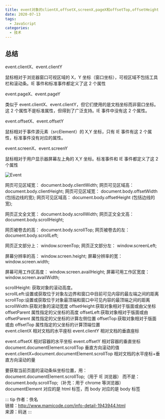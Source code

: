 ```yaml
---
title: event对象的clientX,offsetX,screenX,pageX和offsetTop,offsetHeight
date: 2020-07-13
tags:
  - JavaScript
categories:
  - 技术
---
```


## 总结

event.clientX、event.clientY

鼠标相对于浏览器窗口可视区域的 X，Y 坐标（窗口坐标），可视区域不包括工具栏和滚动条。IE 事件和标准事件都定义了这 2 个属性

event.pageX、event.pageY

类似于 event.clientX、event.clientY，但它们使用的是文档坐标而非窗口坐标。这 2 个属性不是标准属性，但得到了广泛支持。IE 事件中没有这 2 个属性。

event.offsetX、event.offsetY

鼠标相对于事件源元素（srcElement）的 X,Y 坐标，只有 IE 事件有这 2 个属性，标准事件没有对应的属性。

event.screenX、event.screenY

鼠标相对于用户显示器屏幕左上角的 X,Y 坐标。标准事件和 IE 事件都定义了这 2 个属性

![Event](https://6368-chenjie-blog-88b4b7-1302547066.tcb.qcloud.la/blogs/技术/20200713/1.png)

网页可见区域宽： document.body.clientWidth;
网页可见区域高： document.body.clientHeight;
网页可见区域宽： document.body.offsetWidth (包括边线的宽);
网页可见区域高： document.body.offsetHeight (包括边线的宽);

网页正文全文宽： document.body.scrollWidth;
网页正文全文高： document.body.scrollHeight;

网页被卷去的高： document.body.scrollTop;
网页被卷去的左： document.body.scrollLeft;

网页正文部分上： window.screenTop;
网页正文部分左： window.screenLeft;

屏幕分辨率的高： window.screen.height;
屏幕分辨率的宽： window.screen.width;

屏幕可用工作区高度： window.screen.availHeight;
屏幕可用工作区宽度：window.screen.availWidth;

scrollHeight: 获取对象的滚动高度。  
scrollLeft:设置或获取位于对象左边界和窗口中目前可见内容的最左端之间的距离
scrollTop:设置或获取位于对象最顶端和窗口中可见内容的最顶端之间的距离
scrollWidth:获取对象的滚动宽度
offsetHeight:获取对象相对于版面或由父坐标 offsetParent 属性指定的父坐标的高度
offsetLeft:获取对象相对于版面或由 offsetParent 属性指定的父坐标的计算左侧位置
offsetTop:获取对象相对于版面或由 offsetTop 属性指定的父坐标的计算顶端位置  
event.clientX 相对文档的水平座标
event.clientY 相对文档的垂直座标

event.offsetX 相对容器的水平坐标
event.offsetY 相对容器的垂直坐标  
document.documentElement.scrollTop 垂直方向滚动的值
event.clientX+document.documentElement.scrollTop 相对文档的水平座标+垂直方向滚动的量

要获取当前页面的滚动条纵坐标位置，用：
document.documentElement.scrollTop;（用于 IE 浏览器）
而不是：
document.body.scrollTop;（补充：用于 chrome 等浏览器）
documentElement 对应的是 html 标签，而 body 对应的是 body 标签

::: tip
作者：佚名 <br>
链接：http://www.mamicode.com/info-detail-1943944.html <br>
来源：码迷
:::
